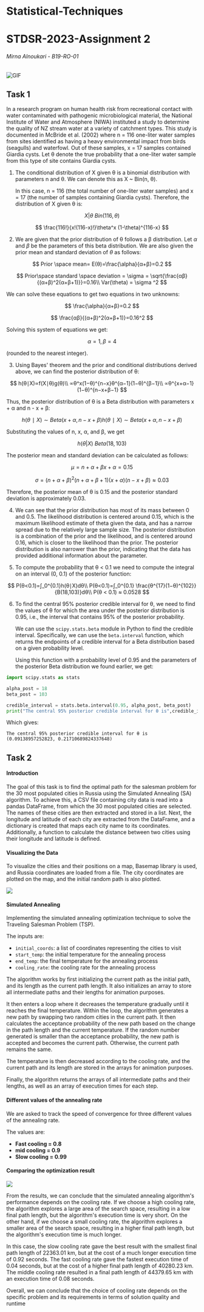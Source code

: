 # Statistical-Techniques
# STDSR-2023-Assignment 2

###### Mirna Alnoukari - B19-RO-01


![GIF](animated.gif)


## Task 1

In a research program on human health risk from recreational contact with water contaminated with pathogenic microbiological material, the National Institute of Water and Atmosphere (NIWA) instituted a study to determine the quality of NZ stream water at a variety of catchment types. This study is documented in McBride et al. (2002) where n = 116 one-liter water samples from sites identified as having a heavy environmental impact from birds (seagulls) and waterfowl. Out of these samples, x = 17 samples contained Giardia cysts. Let θ denote the true probability that a one-liter water sample from this type of site contains Giardia cysts.

1. The conditional distribution of X given θ is a binomial distribution with parameters n and θ. We can denote this as X ~ Bin(n, θ).

   In this case, n = 116 (the total number of one-liter water samples) and x = 17 (the number of samples containing Giardia cysts). Therefore, the distribution of X given θ is:
   
$$
X | θ ~ Bin(116, θ) 
$$

$$
\frac{116!}{x!(116-x)!}\theta^x (1-\theta)^{116-x}
$$

   

2. We are given that the prior distribution of θ follows a β distribution. Let $\alpha$ and $\beta$ be the parameters of this beta distribution. We are also given the prior mean and standard deviation of $\theta$ as follows:


$$
Prior \space mean= E(θ)=\frac{\alpha}{α+β}=0.2
$$

$$
Prior\space standard \space deviation = \sigma = \sqrt{\frac{αβ}{(α+β)^2(α+β+1)}}=0.16\\
Var(\theta) = \sigma ^2
$$

   

We can solve these equations to get two equations in two unknowns:
   
$$
\frac{\alpha}{α+β}=0.2 
$$

$$
\frac{αβ}{(α+β)^2(α+β+1)}=0.16^2
$$

Solving this system of equations we get:

$$
\alpha= 1,  \beta = 4
$$

(rounded to the nearest integer).

3. Using Bayes' theorem and the prior and conditional distributions derived above, we can find the posterior distribution of θ:

$$
h(θ∣X)∝f(X∣θ)g(θ)\\
∝θ^x(1−θ)^{n−x}θ^{α−1}(1−θ)^{β−1}\\
∝θ^{x+α−1}(1−θ)^{n−x+β−1}
$$

Thus, the posterior distribution of θ is a Beta distribution with parameters x + α and n - x + β:

$$
h(θ∣X)∼Beta⁡(x+α,n−x+β)h(θ∣X)∼Beta(x+α,n−x+β)
$$

Substituting the values of n, x, α, and β, we get 

$$
h(θ|X) ~ Beta(18, 103)
$$

The posterior mean and standard deviation can be calculated as follows:

$$
μ=n+α+βx+α=0.15
$$

$$
σ=(n+α+β)^2(n+α+β+1)(x+α)(n−x+β)
≈0.03
$$

Therefore, the posterior mean of θ is 0.15 and the posterior standard deviation is approximately 0.03.



4. We can see that the prior distribution has most of its mass between 0 and 0.5. The likelihood  distribution is centered around 0.15, which is the maximum likelihood  estimate of theta given the data, and has a narrow spread due to the  relatively large sample size. The posterior distribution is a  combination of the prior and the likelihood, and is centered around  0.16, which is closer to the likelihood than the prior. The posterior distribution is also narrower than the prior, indicating that the data has provided additional information about the parameter.

5. To compute the probability that θ < 0.1 we need to compute the integral on an interval (0, 0.1) of the posterior function:

$$
P(θ<0.1)=∫_0^{0.1}h(θ∣X)dθ\\
P(θ<0.1)=∫_0^{0.1} \frac{θ^{17}(1−θ)^{102}}{B(18,103)}dθ\\
P(θ < 0.1) ≈ 0.0528
$$

6. To find the central 95% posterior credible interval for θ, we need to find the values of θ for which the area under the posterior distribution is 0.95, i.e., the interval that contains 95% of the posterior probability.

   We can use the `scipy.stats.beta` module in Python to find the credible interval. Specifically, we can use the `beta.interval` function, which returns the endpoints of a credible interval for a Beta distribution based on a given probability level.

   Using this function with a probability level of 0.95 and the parameters of the posterior Beta distribution we found earlier, we get:

```python
import scipy.stats as stats

alpha_post = 18
beta_post = 103

credible_interval = stats.beta.interval(0.95, alpha_post, beta_post)
print("The central 95% posterior credible interval for θ is",credible_interval)
```

Which gives:

```
The central 95% posterior credible interval for θ is (0.09138957252823, 0.21710689824337648)
```





## Task 2

#### Introduction

The goal of this task is to find the optimal path for the salesman  problem for the 30 most populated cities in Russia using the Simulated  Annealing (SA) algorithm. To achieve this, a CSV file containing city  data is read into a pandas DataFrame, from which the 30 most populated  cities are selected. The names of these cities are then extracted and  stored in a list. Next, the longitude and latitude of each city are  extracted from the DataFrame, and a dictionary is created that maps each city name to its coordinates. Additionally, a function to calculate the distance between two cities using their longitude and latitude is  defined.

#### Visualizing the Data 

To visualize the cities and their positions on a map, Basemap library is used, and Russia coordinates are loaded from a file. The city  coordinates are plotted on the map, and the initial random path is also  plotted.

![](C:\Users\Mouhib\Downloads\1_sa.png)

#### Simulated Annealing

Implementing the simulated annealing optimization technique to solve the Traveling Salesman Problem (TSP).

The inputs are:

- `initial_coords`: a list of coordinates representing the cities to visit
- `start_temp`: the initial temperature for the annealing process
- `end_temp`: the final temperature for the annealing process
- `cooling_rate`: the cooling rate for the annealing process

The algorithm works by first initializing the current path as the initial path, and its length as the current path length. It also initializes an array to store all intermediate paths and their lengths for animation purposes.

It then enters a loop where it decreases the temperature gradually until it reaches the final temperature. Within the loop, the algorithm generates a new path by swapping two random cities in the current path. It then calculates the acceptance probability of the new path based on the change in the path length and the current temperature. If the random number generated is smaller than the acceptance probability, the new path is accepted and becomes the current path. Otherwise, the current path remains the same.

The temperature is then decreased according to the cooling rate, and the current path and its length are stored in the arrays for animation purposes.

Finally, the algorithm returns the arrays of all intermediate paths and their lengths, as well as an array of execution times for each step.

#### Different values of the annealing rate

We are asked to track the speed of convergence for three different values of the annealing rate.

The values are:

- **Fast cooling = 0.8**
- **mid cooling = 0.9**
- **Slow cooling = 0.99**



#### Comparing the optimization result

![](C:\Users\Mouhib\Downloads\compare.png)

From the results, we can conclude that the simulated annealing algorithm's performance depends on the cooling rate. If we choose a high cooling rate, the algorithm explores a large area of the search space, resulting in a low final path length, but the algorithm's execution time is very short. On the other hand, if we choose a small cooling rate, the algorithm explores a smaller area of the search space, resulting in a higher final path length, but the algorithm's execution time is much longer.

In this case, the slow cooling rate gave the best result with the smallest final path length of 22363.01 km, but at the cost of a much longer execution time of 0.92 seconds. The fast cooling rate gave the fastest execution time of 0.04 seconds, but at the cost of a higher final path length of 40280.23 km. The middle cooling rate resulted in a final path length of 44379.65 km with an execution time of 0.08 seconds.

Overall, we can conclude that the choice of cooling rate depends on the specific problem and its requirements in terms of solution quality and runtime
